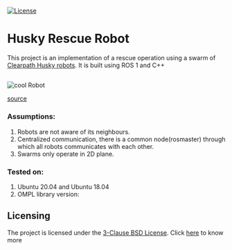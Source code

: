 [![License](https://img.shields.io/badge/License-BSD%203--Clause-blue.svg)](https://opensource.org/licenses/BSD-3-Clause)

# Husky Rescue Robot

This project is an implementation of a rescue operation using a swarm of [Clearpath Husky robots](https://clearpathrobotics.com/husky-unmanned-ground-vehicle-robot/).
It is built using ROS 1 and C++

## 

<span align="centre">
<img src="https://clearpathrobotics.com/wp-content/uploads/2015/07/clearpath_1.jpg" alt="cool Robot"></img>

[source](https://clearpathrobotics.com/husky-unmanned-ground-vehicle-robot/)</span>


### Assumptions:
1. Robots are not aware of its neighbours.
2. Centralized communication, there is a common node(rosmaster) through which all robots communicates with each other. 
3. Swarms only operate in 2D plane.

### Tested on:
1. Ubuntu 20.04 and Ubuntu 18.04
2. OMPL library version: 


## Licensing
The project is licensed under the [3-Clause BSD License](https://opensource.org/licenses/BSD-3-Clause). Click [here](https://github.com/kavyadevd/swarm_robots/blob/main/LICENSE) to know more
